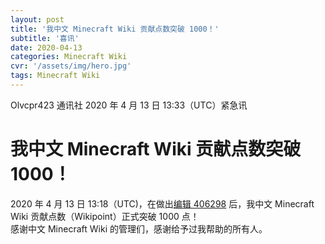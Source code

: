 ```yaml
---
layout: post
title: '我中文 Minecraft Wiki 贡献点数突破 1000！'
subtitle: '喜讯'
date: 2020-04-13
categories: Minecraft Wiki
cvr: '/assets/img/hero.jpg'
tags: Minecraft Wiki
---
```

Olvcpr423 通讯社 2020 年 4 月 13 日 13:33（UTC）紧急讯<br>
<h1>我中文 Minecraft Wiki 贡献点数突破 1000！</h1>
2020 年 4 月 13 日 13:18（UTC)，在做出<a href ='https://minecraft-zh.gamepedia.com/index.php?title=%E5%8A%A8%E5%8A%9B%E7%9F%BF%E8%BD%A6&oldid=406298'>编辑 406298</a> 后，我中文 Minecraft Wiki 贡献点数（Wikipoint）正式突破 1000 点！<br>
感谢中文 Minecraft Wiki 的管理们，感谢给予过我帮助的所有人。 
